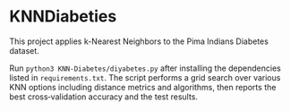 # KNNDiabeties

This project applies k-Nearest Neighbors to the Pima Indians Diabetes dataset.

Run `python3 KNN-Diabetes/diyabetes.py` after installing the dependencies listed in `requirements.txt`.
The script performs a grid search over various KNN options including distance metrics and algorithms, then reports the best cross‑validation accuracy and the test results.

